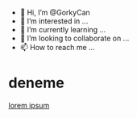 - 👋 Hi, I’m @GorkyCan
- 👀 I’m interested in ...
- 🌱 I’m currently learning ...
- 💞️ I’m looking to collaborate on ...
- 📫 How to reach me ...

<!---
GorkyCan/GorkyCan is a ✨ special ✨ repository because its `README.md` (this file) appears on your GitHub profile.
You can click the Preview link to take a look at your changes.
--->
# deneme
[lorem ipsum](http://www.bombabomba.com)

